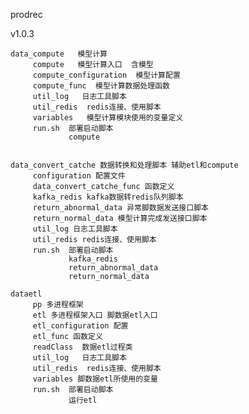 prodrec

v1.0.3

    data_compute   模型计算
         compute   模型计算入口  含模型
         compute_configuration  模型计算配置
         compute_func  模型计算数据处理函数
         util_log   日志工具脚本
         util_redis  redis连接、使用脚本
         variables   模型计算模块使用的变量定义
         run.sh  部署启动脚本
                 compute


    data_convert_catche 数据转换和处理脚本 辅助etl和compute
         configuration 配置文件
         data_convert_catche_func 函数定义
         kafka_redis kafka数据转redis队列脚本
         return_abnormal_data 异常脚数据发送接口脚本
         return_normal_data 模型计算完成发送接口脚本
         util_log 日志工具脚本
         util_redis redis连接、使用脚本
         run.sh  部署启动脚本
                 kafka_redis
                 return_abnormal_data
                 return_normal_data

    dataetl
         pp 多进程框架
         etl 多进程框架入口 脚数据etl入口
         etl_configuration 配置
         etl_func 函数定义
         readClass  数据etl过程类
         util_log   日志工具脚本
         util_redis  redis连接、使用脚本
         variables 脚数据etl所使用的变量
         run.sh  部署启动脚本
                 运行etl









